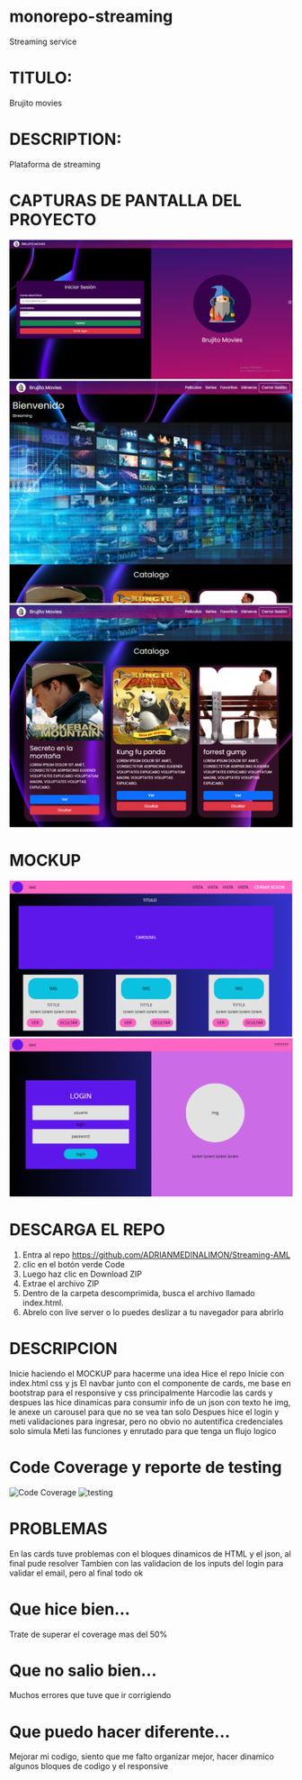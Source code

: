 # monorepo-streaming
Streaming service

# TITULO: 
Brujito movies

# DESCRIPTION: 
Plataforma de streaming

# CAPTURAS DE PANTALLA DEL PROYECTO
![Captura 1](./Streaming/src/assets/readme/image1.png)
![Captura 2](./Streaming/src/assets/readme/image2.png)
![Captura 3](./Streaming/src/assets/readme/image3.png)

# MOCKUP
![Vista Home](./Streaming/src/assets/readme/home.png)
![Vista Login](./Streaming/src/assets/readme/login.png)


# DESCARGA EL REPO
1. Entra al repo https://github.com/ADRIANMEDINALIMON/Streaming-AML
2. clic en el botón verde Code
3. Luego haz clic en Download ZIP
4. Extrae el archivo ZIP
5. Dentro de la carpeta descomprimida, busca el archivo llamado index.html.
6. Abrelo con live server o lo puedes deslizar a tu navegador para abrirlo

# DESCRIPCION
Inicie haciendo el MOCKUP para hacerme una idea
Hice el repo
Inicie con index.html css y js 
El navbar junto con el componente de cards, me base en bootstrap para el responsive y css principalmente 
Harcodie las cards y despues las hice dinamicas para consumir info de un json con texto he img, le anexe un carousel para que no se vea tan solo
Despues hice el login y meti validaciones para ingresar, pero no obvio no autentifica credenciales solo simula
Meti las funciones y enrutado para que tenga un flujo logico

# Code Coverage y reporte de testing

![Code Coverage](./src/assets/readme/coverage.png)
![testing](./src/assets/readme/testing.png)

# PROBLEMAS 
En las cards tuve problemas con el bloques dinamicos de HTML y el json, al final pude resolver 
Tambien con las validacion de los inputs del login para validar el email, pero al final todo ok

# Que hice bien...
Trate de superar el coverage mas del 50%

# Que no salio bien...
Muchos errores que tuve que ir corrigiendo 

# Que puedo hacer diferente...
Mejorar mi codigo, siento que me falto organizar mejor, hacer dinamico algunos bloques de codigo y el responsive